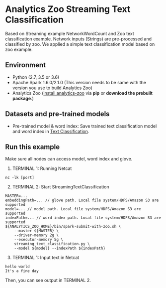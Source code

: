 # Analytics Zoo Streaming Text Classification
Based on Streaming example NetworkWordCount and Zoo text classification example. Network inputs (Strings) are pre-processed and classified by zoo. We applied a simple text classification model based on zoo example.

## Environment
* Python (2.7, 3.5 or 3.6)
* Apache Spark 1.6.0/2.1.0 (This version needs to be same with the version you use to build Analytics Zoo)
* Analytics Zoo ([install analytics-zoo]((https://analytics-zoo.github.io/master/#PythonUserGuide/install/) ) via __pip__ or __download the prebuilt package__.)

## Datasets and pre-trained models
* Pre-trained model & word index: Save trained text classification model and word index in [Text Classification](https://github.com/intel-analytics/analytics-zoo/blob/master/docs/docs/ProgrammingGuide/text-classification.md).

## Run this example
Make sure all nodes can access model, word index and glove.

1. TERMINAL 1: Running Netcat
```
nc -lk [port]
```

2. TERMINAL 2: Start StreamingTextClassification
```
MASTER=...
embeddingPath=... // glove path. Local file system/HDFS/Amazon S3 are supported
model=... // model path. Local file system/HDFS/Amazon S3 are supported
indexPath=... // word index path. Local file system/HDFS/Amazon S3 are supported
${ANALYTICS_ZOO_HOME}/bin/spark-submit-with-zoo.sh \
    --master ${MASTER} \
    --driver-memory 2g \
    --executor-memory 5g \
    streaming_text_classification.py \
    --model ${model} --indexPath ${indexPath}
```

3. TERMINAL 1: Input text in Netcat
```
hello world
It's a fine day
```
Then, you can see output in TERMINAL 2.
